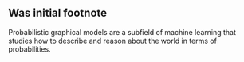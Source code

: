 
## Was initial footnote
Probabilistic graphical models are a subfield of machine learning that studies how to describe and reason about the world in terms of probabilities. 
